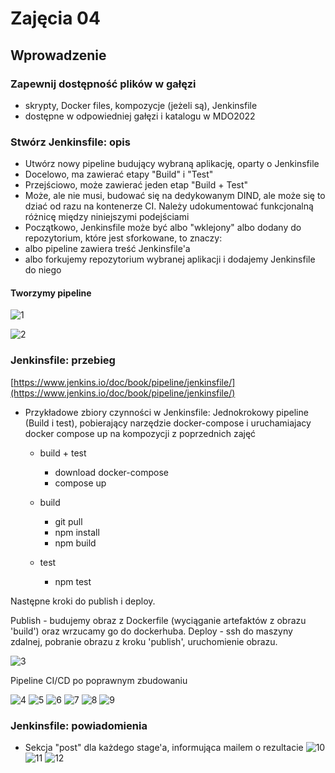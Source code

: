 

# Zajęcia 04

## Wprowadzenie

### Zapewnij dostępność plików w gałęzi

-   skrypty, Docker files, kompozycje (jeżeli są), Jenkinsfile
-   dostępne w odpowiedniej gałęzi i katalogu w MDO2022

### Stwórz Jenkinsfile: opis

-   Utwórz nowy pipeline budujący wybraną aplikację, oparty o Jenkinsfile
-   Docelowo, ma zawierać etapy "Build" i "Test"
-   Przejściowo, może zawierać jeden etap "Build + Test"
-   Może, ale nie musi, budować się na dedykowanym DIND, ale może się to dziać od razu na kontenerze CI. Należy udokumentować funkcjonalną różnicę między niniejszymi podejściami
-   Początkowo, Jenkinsfile może być albo "wklejony" albo dodany do repozytorium, które jest sforkowane, to znaczy:
-   albo pipeline zawiera treść Jenkinsfile'a
-   albo forkujemy repozytorium wybranej aplikacji i dodajemy Jenkinsfile do niego

#### Tworzymy pipeline

![1](imgs/1.png)

![2](imgs/2.png)

### Jenkinsfile: przebieg

[https://www.jenkins.io/doc/book/pipeline/jenkinsfile/](https://www.jenkins.io/doc/book/pipeline/jenkinsfile/)

-   Przykładowe zbiory czynności w Jenkinsfile: Jednokrokowy pipeline (Build i test), pobierający narzędzie docker-compose i uruchamiajacy docker compose up na kompozycji z poprzednich zajęć
    -   build + test
        
        -   download docker-compose
        -   compose up
    -   build
        
        -   git pull
        -   npm install
        -   npm build
    -   test
        
        -   npm test


Następne kroki do publish i deploy.

Publish - budujemy obraz z Dockerfile (wyciąganie artefaktów z obrazu 'build') oraz wrzucamy go do dockerhuba. Deploy - ssh do maszyny zdalnej, pobranie obrazu z kroku 'publish', uruchomienie obrazu.

![3](imgs/3.png)

Pipeline CI/CD po poprawnym zbudowaniu

![4](imgs/4.png)
![5](imgs/5.png)
![6](imgs/6.png)
![7](imgs/7.png)
![8](imgs/8.png)
![9](imgs/9.png)

### Jenkinsfile: powiadomienia
  * Sekcja "post" dla każdego stage'a, informująca mailem o rezultacie
  ![10](imgs/10.png)
  ![11](imgs/11.png)
  ![12](imgs/12.png)
